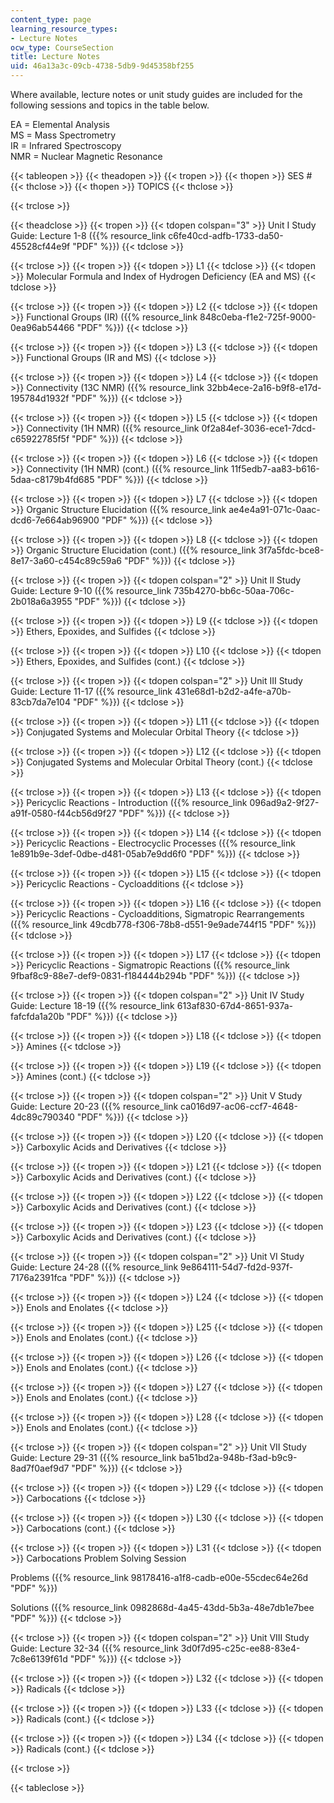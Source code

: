 ```yaml
---
content_type: page
learning_resource_types:
- Lecture Notes
ocw_type: CourseSection
title: Lecture Notes
uid: 46a13a3c-09cb-4738-5db9-9d45358bf255
---
```


Where available, lecture notes or unit study guides are included for the following sessions and topics in the table below.

EA = Elemental Analysis  
MS = Mass Spectrometry  
IR = Infrared Spectroscopy  
NMR = Nuclear Magnetic Resonance

{{< tableopen >}}
{{< theadopen >}}
{{< tropen >}}
{{< thopen >}}
SES #
{{< thclose >}}
{{< thopen >}}
TOPICS
{{< thclose >}}

{{< trclose >}}

{{< theadclose >}}
{{< tropen >}}
{{< tdopen colspan="3" >}}
Unit I Study Guide: Lecture 1-8 ({{% resource_link c6fe40cd-adfb-1733-da50-45528cf44e9f "PDF" %}})
{{< tdclose >}}

{{< trclose >}}
{{< tropen >}}
{{< tdopen >}}
L1
{{< tdclose >}}
{{< tdopen >}}
Molecular Formula and Index of Hydrogen Deficiency (EA and MS)
{{< tdclose >}}

{{< trclose >}}
{{< tropen >}}
{{< tdopen >}}
L2
{{< tdclose >}}
{{< tdopen >}}
Functional Groups (IR) ({{% resource_link 848c0eba-f1e2-725f-9000-0ea96ab54466 "PDF" %}})
{{< tdclose >}}

{{< trclose >}}
{{< tropen >}}
{{< tdopen >}}
L3
{{< tdclose >}}
{{< tdopen >}}
Functional Groups (IR and MS)
{{< tdclose >}}

{{< trclose >}}
{{< tropen >}}
{{< tdopen >}}
L4
{{< tdclose >}}
{{< tdopen >}}
Connectivity (13C NMR) ({{% resource_link 32bb4ece-2a16-b9f8-e17d-195784d1932f "PDF" %}})
{{< tdclose >}}

{{< trclose >}}
{{< tropen >}}
{{< tdopen >}}
L5
{{< tdclose >}}
{{< tdopen >}}
Connectivity (1H NMR) ({{% resource_link 0f2a84ef-3036-ece1-7dcd-c65922785f5f "PDF" %}})
{{< tdclose >}}

{{< trclose >}}
{{< tropen >}}
{{< tdopen >}}
L6
{{< tdclose >}}
{{< tdopen >}}
Connectivity (1H NMR) (cont.) ({{% resource_link 11f5edb7-aa83-b616-5daa-c8179b4fd685 "PDF" %}})
{{< tdclose >}}

{{< trclose >}}
{{< tropen >}}
{{< tdopen >}}
L7
{{< tdclose >}}
{{< tdopen >}}
Organic Structure Elucidation ({{% resource_link ae4e4a91-071c-0aac-dcd6-7e664ab96900 "PDF" %}})
{{< tdclose >}}

{{< trclose >}}
{{< tropen >}}
{{< tdopen >}}
L8
{{< tdclose >}}
{{< tdopen >}}
Organic Structure Elucidation (cont.) ({{% resource_link 3f7a5fdc-bce8-8e17-3a60-c454c89c59a6 "PDF" %}})
{{< tdclose >}}

{{< trclose >}}
{{< tropen >}}
{{< tdopen colspan="2" >}}
Unit II Study Guide: Lecture 9-10 ({{% resource_link 735b4270-bb6c-50aa-706c-2b018a6a3955 "PDF" %}})
{{< tdclose >}}

{{< trclose >}}
{{< tropen >}}
{{< tdopen >}}
L9
{{< tdclose >}}
{{< tdopen >}}
Ethers, Epoxides, and Sulfides
{{< tdclose >}}

{{< trclose >}}
{{< tropen >}}
{{< tdopen >}}
L10
{{< tdclose >}}
{{< tdopen >}}
Ethers, Epoxides, and Sulfides (cont.)
{{< tdclose >}}

{{< trclose >}}
{{< tropen >}}
{{< tdopen colspan="2" >}}
Unit III Study Guide: Lecture 11-17 ({{% resource_link 431e68d1-b2d2-a4fe-a70b-83cb7da7e104 "PDF" %}})
{{< tdclose >}}

{{< trclose >}}
{{< tropen >}}
{{< tdopen >}}
L11
{{< tdclose >}}
{{< tdopen >}}
Conjugated Systems and Molecular Orbital Theory
{{< tdclose >}}

{{< trclose >}}
{{< tropen >}}
{{< tdopen >}}
L12
{{< tdclose >}}
{{< tdopen >}}
Conjugated Systems and Molecular Orbital Theory (cont.)
{{< tdclose >}}

{{< trclose >}}
{{< tropen >}}
{{< tdopen >}}
L13
{{< tdclose >}}
{{< tdopen >}}
Pericyclic Reactions - Introduction ({{% resource_link 096ad9a2-9f27-a91f-0580-f44cb56d9f27 "PDF" %}})
{{< tdclose >}}

{{< trclose >}}
{{< tropen >}}
{{< tdopen >}}
L14
{{< tdclose >}}
{{< tdopen >}}
Pericyclic Reactions - Electrocyclic Processes ({{% resource_link 1e891b9e-3def-0dbe-d481-05ab7e9dd6f0 "PDF" %}})
{{< tdclose >}}

{{< trclose >}}
{{< tropen >}}
{{< tdopen >}}
L15
{{< tdclose >}}
{{< tdopen >}}
Pericyclic Reactions - Cycloadditions
{{< tdclose >}}

{{< trclose >}}
{{< tropen >}}
{{< tdopen >}}
L16
{{< tdclose >}}
{{< tdopen >}}
Pericyclic Reactions - Cycloadditions, Sigmatropic Rearrangements ({{% resource_link 49cdb778-f306-78b8-d551-9e9ade744f15 "PDF" %}})
{{< tdclose >}}

{{< trclose >}}
{{< tropen >}}
{{< tdopen >}}
L17
{{< tdclose >}}
{{< tdopen >}}
Pericyclic Reactions - Sigmatropic Reactions ({{% resource_link 9fbaf8c9-88e7-def9-0831-f184444b294b "PDF" %}})
{{< tdclose >}}

{{< trclose >}}
{{< tropen >}}
{{< tdopen colspan="2" >}}
Unit IV Study Guide: Lecture 18-19 ({{% resource_link 613af830-67d4-8651-937a-fafcfda1a20b "PDF" %}})
{{< tdclose >}}

{{< trclose >}}
{{< tropen >}}
{{< tdopen >}}
L18
{{< tdclose >}}
{{< tdopen >}}
Amines
{{< tdclose >}}

{{< trclose >}}
{{< tropen >}}
{{< tdopen >}}
L19
{{< tdclose >}}
{{< tdopen >}}
Amines (cont.)
{{< tdclose >}}

{{< trclose >}}
{{< tropen >}}
{{< tdopen colspan="2" >}}
Unit V Study Guide: Lecture 20-23 ({{% resource_link ca016d97-ac06-ccf7-4648-4dc89c790340 "PDF" %}})
{{< tdclose >}}

{{< trclose >}}
{{< tropen >}}
{{< tdopen >}}
L20
{{< tdclose >}}
{{< tdopen >}}
Carboxylic Acids and Derivatives
{{< tdclose >}}

{{< trclose >}}
{{< tropen >}}
{{< tdopen >}}
L21
{{< tdclose >}}
{{< tdopen >}}
Carboxylic Acids and Derivatives (cont.)
{{< tdclose >}}

{{< trclose >}}
{{< tropen >}}
{{< tdopen >}}
L22
{{< tdclose >}}
{{< tdopen >}}
Carboxylic Acids and Derivatives (cont.)
{{< tdclose >}}

{{< trclose >}}
{{< tropen >}}
{{< tdopen >}}
L23
{{< tdclose >}}
{{< tdopen >}}
Carboxylic Acids and Derivatives (cont.)
{{< tdclose >}}

{{< trclose >}}
{{< tropen >}}
{{< tdopen colspan="2" >}}
Unit VI Study Guide: Lecture 24-28 ({{% resource_link 9e864111-54d7-fd2d-937f-7176a2391fca "PDF" %}})
{{< tdclose >}}

{{< trclose >}}
{{< tropen >}}
{{< tdopen >}}
L24
{{< tdclose >}}
{{< tdopen >}}
Enols and Enolates
{{< tdclose >}}

{{< trclose >}}
{{< tropen >}}
{{< tdopen >}}
L25
{{< tdclose >}}
{{< tdopen >}}
Enols and Enolates (cont.)
{{< tdclose >}}

{{< trclose >}}
{{< tropen >}}
{{< tdopen >}}
L26
{{< tdclose >}}
{{< tdopen >}}
Enols and Enolates (cont.)
{{< tdclose >}}

{{< trclose >}}
{{< tropen >}}
{{< tdopen >}}
L27
{{< tdclose >}}
{{< tdopen >}}
Enols and Enolates (cont.)
{{< tdclose >}}

{{< trclose >}}
{{< tropen >}}
{{< tdopen >}}
L28
{{< tdclose >}}
{{< tdopen >}}
Enols and Enolates (cont.)
{{< tdclose >}}

{{< trclose >}}
{{< tropen >}}
{{< tdopen colspan="2" >}}
Unit VII Study Guide: Lecture 29-31 ({{% resource_link ba51bd2a-948b-f3ad-b9c9-8ad7f0aef9d7 "PDF" %}})
{{< tdclose >}}

{{< trclose >}}
{{< tropen >}}
{{< tdopen >}}
L29
{{< tdclose >}}
{{< tdopen >}}
Carbocations
{{< tdclose >}}

{{< trclose >}}
{{< tropen >}}
{{< tdopen >}}
L30
{{< tdclose >}}
{{< tdopen >}}
Carbocations (cont.)
{{< tdclose >}}

{{< trclose >}}
{{< tropen >}}
{{< tdopen >}}
L31
{{< tdclose >}}
{{< tdopen >}}
Carbocations Problem Solving Session  
  
Problems ({{% resource_link 98178416-a1f8-cadb-e00e-55cdec64e26d "PDF" %}})  
  
Solutions ({{% resource_link 0982868d-4a45-43dd-5b3a-48e7db1e7bee "PDF" %}})
{{< tdclose >}}

{{< trclose >}}
{{< tropen >}}
{{< tdopen colspan="2" >}}
Unit VIII Study Guide: Lecture 32-34 ({{% resource_link 3d0f7d95-c25c-ee88-83e4-7c8e6139f61d "PDF" %}})
{{< tdclose >}}

{{< trclose >}}
{{< tropen >}}
{{< tdopen >}}
L32
{{< tdclose >}}
{{< tdopen >}}
Radicals
{{< tdclose >}}

{{< trclose >}}
{{< tropen >}}
{{< tdopen >}}
L33
{{< tdclose >}}
{{< tdopen >}}
Radicals (cont.)
{{< tdclose >}}

{{< trclose >}}
{{< tropen >}}
{{< tdopen >}}
L34
{{< tdclose >}}
{{< tdopen >}}
Radicals (cont.)
{{< tdclose >}}

{{< trclose >}}

{{< tableclose >}}